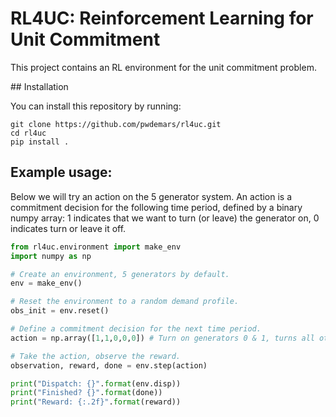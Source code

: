 # RL4UC: Reinforcement Learning for Unit Commitment

This project contains an RL environment for the unit commitment problem.

## Installation

You can install this repository by running: 

```
git clone https://github.com/pwdemars/rl4uc.git
cd rl4uc
pip install .
```

## Example usage:

Below we will try an action on the 5 generator system. An action is a commitment decision for the following time period, defined by a binary numpy array: 1 indicates that we want to turn (or leave) the generator on, 0 indicates turn or leave it off. 

```python 
from rl4uc.environment import make_env
import numpy as np

# Create an environment, 5 generators by default.
env = make_env()

# Reset the environment to a random demand profile.
obs_init = env.reset()

# Define a commitment decision for the next time period.
action = np.array([1,1,0,0,0]) # Turn on generators 0 & 1, turns all others off.

# Take the action, observe the reward.
observation, reward, done = env.step(action)

print("Dispatch: {}".format(env.disp))
print("Finished? {}".format(done))
print("Reward: {:.2f}".format(reward))
```

